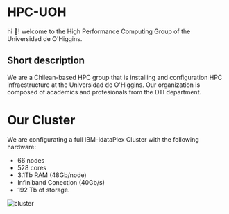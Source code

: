 # HPC-UOH
hi 👋! welcome to the High Performance Computing Group of the Universidad de O'Higgins. 
## Short description

We are a Chilean-based HPC group that is installing and configuration HPC infraestructure at the Universidad de O'Higgins.
Our organization is composed of academics and profesionals from the DTI department.

# Our Cluster

We are configurating a full IBM-idataPlex Cluster with the following hardware:
  -  66 nodes
  -  528 cores
  -  3.1Tb RAM (48Gb/node)
  -  Infiniband Conection (40Gb/s)
  - 192 Tb of storage.


![cluster](http://www.ibm.com/common/ssi/GIF/ALET/J4369IDP.JPG)
